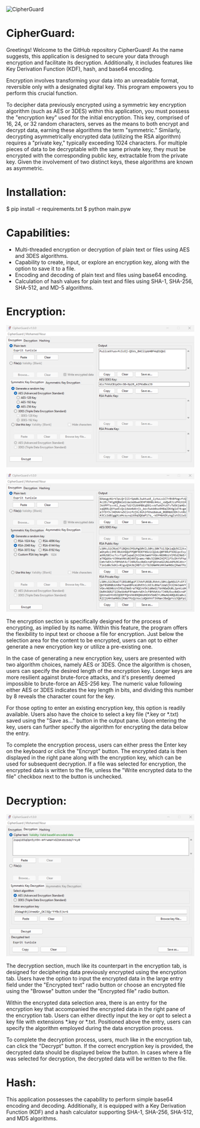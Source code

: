 ![CipherGuard](https://github.com/MohamedNourTN/CipherGuard/blob/main/icon.ico)
# CipherGuard:

Greetings! Welcome to the GitHub repository CipherGuard! As the name suggests, this application is designed to secure your data through encryption and facilitate its decryption. Additionally, it includes features like Key Derivation Function (KDF), hash, and base64 encoding.

Encryption involves transforming your data into an unreadable format, reversible only with a designated digital key. This program empowers you to perform this crucial function.

To decipher data previously encrypted using a symmetric key encryption algorithm (such as AES or 3DES) within this application, you must possess the "encryption key" used for the initial encryption. This key, comprised of 16, 24, or 32 random characters, serves as the means to both encrypt and decrypt data, earning these algorithms the term "symmetric." Similarly, decrypting asymmetrically encrypted data (utilizing the RSA algorithm) requires a "private key," typically exceeding 1024 characters. For multiple pieces of data to be decryptable with the same private key, they must be encrypted with the corresponding public key, extractable from the private key. Given the involvement of two distinct keys, these algorithms are known as asymmetric.

# Installation:
$ pip install -r requirements.txt
$ python main.pyw

# Capabilities:

- Multi-threaded encryption or decryption of plain text or files using AES and 3DES algorithms.
- Capability to create, input, or explore an encryption key, along with the option to save it to a file.
- Encoding and decoding of plain text and files using base64 encoding.
- Calculation of hash values for plain text and files using SHA-1, SHA-256, SHA-512, and MD-5 algorithms.

# Encryption:
![Encrypt](https://github.com/MohamedNourTN/CipherGuard/blob/main/encrypt.png)

![RSA](https://github.com/MohamedNourTN/CipherGuard/blob/main/RSA.png)

The encryption section is specifically designed for the process of encrypting, as implied by its name. Within this feature, the program offers the flexibility to input text or choose a file for encryption. Just below the selection area for the content to be encrypted, users can opt to either generate a new encryption key or utilize a pre-existing one.

In the case of generating a new encryption key, users are presented with two algorithm choices, namely AES or 3DES. Once the algorithm is chosen, users can specify the desired length of the encryption key. Longer keys are more resilient against brute-force attacks, and it's presently deemed impossible to brute-force an AES-256 key. The numeric value following either AES or 3DES indicates the key length in bits, and dividing this number by 8 reveals the character count for the key.

For those opting to enter an existing encryption key, this option is readily available. Users also have the choice to select a key file (*.key or *.txt) saved using the "Save as..." button in the output pane. Upon entering the key, users can further specify the algorithm for encrypting the data below the entry.

To complete the encryption process, users can either press the Enter key on the keyboard or click the "Encrypt" button. The encrypted data is then displayed in the right pane along with the encryption key, which can be used for subsequent decryption. If a file was selected for encryption, the encrypted data is written to the file, unless the "Write encrypted data to the file" checkbox next to the button is unchecked.

# Decryption:
![Decrypt](https://github.com/MohamedNourTN/CipherGuard/blob/main/decrypt.png)

The decryption section, much like its counterpart in the encryption tab, is designed for deciphering data previously encrypted using the encryption tab. Users have the option to input the encrypted data in the large entry field under the "Encrypted text" radio button or choose an encrypted file using the "Browse" button under the "Encrypted file" radio button.

Within the encrypted data selection area, there is an entry for the encryption key that accompanied the encrypted data in the right pane of the encryption tab. Users can either directly input the key or opt to select a key file with extensions *.key or *.txt. Positioned above the entry, users can specify the algorithm employed during the data encryption process.

To complete the decryption process, users, much like in the encryption tab, can click the "Decrypt" button. If the correct encryption key is provided, the decrypted data should be displayed below the button. In cases where a file was selected for decryption, the decrypted data will be written to the file.

# Hash:

This application possesses the capability to perform simple base64 encoding and decoding. Additionally, it is equipped with a Key Derivation Function (KDF) and a hash calculator supporting SHA-1, SHA-256, SHA-512, and MD5 algorithms.
